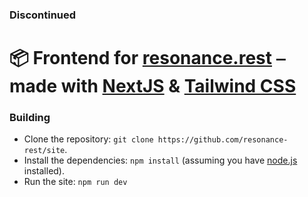 ### Discontinued

# 📦 Frontend for [resonance.rest](https://resonance.rest/) ⎯ made with [NextJS](https://nextjs.org/) & [**Tailwind CSS**](https://tailwindcss.com/)

### Building

- Clone the repository: `git clone https://github.com/resonance-rest/site`.
- Install the dependencies: `npm install` (assuming you have [node.js](https://nodejs.org/) installed).
- Run the site: `npm run dev`


